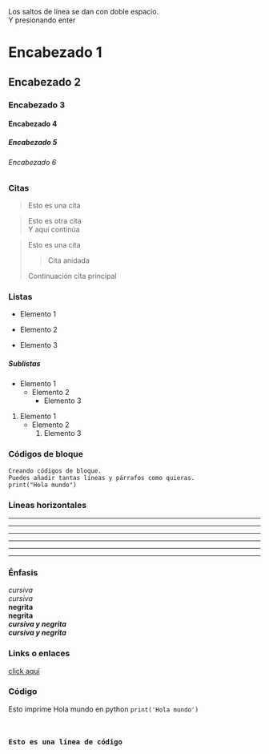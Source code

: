 Los saltos de línea se dan con doble espacio.  
Y presionando enter

# Encabezado 1
## Encabezado 2
### Encabezado 3
#### Encabezado 4
##### Encabezado 5
###### Encabezado 6

### Citas

> Esto es una cita

> Esto es otra cita  
> Y aquí continúa

> Esto es una cita
>
> > Cita anidada  
> 
> Continuación cita principal

### Listas

- Elemento 1
* Elemento 2
+ Elemento 3

##### Sublistas

- Elemento 1
  - Elemento 2
    - Elemento 3

1. Elemento 1
   - Elemento 2
       1. Elemento 3

### Códigos de bloque
~~~
Creando códigos de bloque.
Puedes añadir tantas líneas y párrafos como quieras.
print("Hola mundo")
~~~

### Líneas horizontales

***
* * *
---
- - - 
___
_ _ _

### Énfasis

*cursiva*  
_cursiva_  
**negrita**  
__negrita__  
***cursiva y negrita***  
___cursiva y negrita___    

### Links o enlaces

[click aquí](https://github.com/JoshuaPerez22)

### Código

Esto imprime Hola mundo en python `print('Hola mundo')`

<pre> <h4>Esto es una línea de código</h4 </pre>


